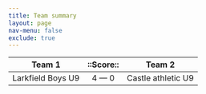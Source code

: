 ```yaml
---
title: Team summary
layout: page
nav-menu: false
exclude: true
---
```




|      Team 1       |  ::Score::  |       Team 2       |
|:-----------------:|:-----------:|:------------------:|
| Larkfield Boys U9 | 4 &mdash; 0 | Castle athletic U9 |

 <br /><br /><br />